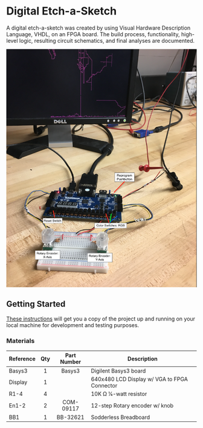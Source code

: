 # Digital Etch-a-Sketch

A digital etch-a-sketch was created by using Visual Hardware Description Language, VHDL, on an FPGA board. The build process, functionality, high-level logic, resulting circuit schematics, and final analyses are documented.

![Alt text](assets/app1aFPsc.png)

## Getting Started

[These instructions](https://medium.com/@taggartbonham/etch-a-sketch-b1c360846848) will get you a copy of the project up and running on your local machine for development and testing purposes.

### Materials


Reference       |Qty|Part Number  |Description
--------------|:---:|:-------------:|---------------------
Basys3|1|Basys3|Digilent Basys3 board
Display|1| |640x480 LCD Display w/ VGA to FPGA Connector
R1-4|4| |10K Ω 1⁄4-watt resistor
En1-2|2|	COM-09117|	12-step Rotary encoder w/ knob
BB1|1|	BB-32621|	Sodderless Breadboard
